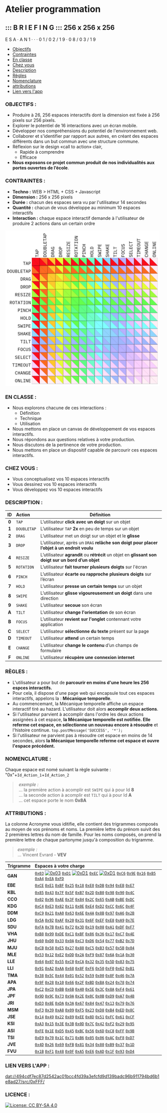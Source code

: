 # Atelier programmation
## ::: B  R  I  E  F  I  N  G ::: 256  x   256   x  256
E  S  A     ·     A  N  1  ·    ·    ·  0  1  /  0  2  /  1  9     ·     0  8  /  0  3  /  1  9 

* [Objectifs](#objectifs-)
* [Contraintes ](#contraintes-)
* [En classe](#en-classe-)
* [Chez vous](#chez-vous-)
* [Description](#description-)
* [Règles](#règles-)
* [Nomenclature](#nomenclature-)
* [attributions](#attributions-)
* [Lien vers l'app](#lien-vers-lapp-)

### OBJECTIFS :    
* Produire à 26, 256 espaces interactifs dont la dimension est fixée à 256 pixels sur 256 pixels.
* Explorer le potentiel de 16 interactions avec un écran mobile.
* Développer nos compréhensions du potentiel de l'environnement web.
* Collaborer et s'identifier par rapport aux autres, en créant des espaces différents dans un but commun avec une structure commune.
* Réflexion sur le design «call to action» clair, 
    * Rapide à comprendre
    * Efficace
* **Nous exposons ce projet commun produit de nos individualités aux portes ouvertes de l’école**.

### CONTRAINTES : 
* **Techno :** WEB > HTML + CSS + Javascript
* **Dimension :** 256 x 256 pixels
* **Durée :** chacun des espaces sera vu par l'utilisateur 14 secondes
* **Quantité :** chacun de vous développe au minimum 10 espaces interactifs
* **Interaction :** chaque espace interactif demande à l'utilisateur de produire 2 actions dans un certain ordre

<img src="./public/images/interactions.jpg" alt="alt text" height="500">

### EN CLASSE :   
* Nous explorons chacune de ces interactions :
    * Définition
    * Technique
    * Utilisation
* Nous mettons en place un canvas de développement de vos espaces interactifs.
* Nous répondons aux questions relatives à votre production.
* Nous discutons de la pertinence de votre production.
* Nous mettons en place un dispositif capable de parcourir ces espaces interactifs.

### CHEZ VOUS :   
* Vous conceptualisez vos 10 espaces interactifs
* Vous dessinez vos 10 espaces interactifs
* Vous développez vos 10 espaces interactifs

### DESCRIPTION : 
|   ID  | Action      | Définition           |
|:-----:|:----------- | -------------------- |
| **0** | `TAP`       | L’utilisateur __click avec un doigt__ sur un objet |
| **1** | `DOUBLETAP` | L’utilisateur `TAP` __2x__ en peu de temps sur un objet |
| **2** | `DRAG`      | L’utilisateur met un doigt sur un objet et le __glisse__ |
| **3** | `DROP`      | L’utilisateur, après un `DRAG` __relâche son doigt pour placer l’objet à un endroit voulu__ |
| **4** | `RESIZE`    | L’utilisateur __agrandit__ ou __rétrécit__ un objet en __glissant son doigt sur un bord d’un objet__ |
| **5** | `ROTATION`  | L’utilisateur __fait tourner plusieurs doigts__ sur l'écran |
| **6** | `PINCH`     | L’utilisateur __écarte ou rapproche plusieurs doigts__ sur l’écran |
| **7** | `HOLD`      | L’utilisateur __presse un certain temps__ sur un objet |
| **8** | `SWIPE`     | L’utilisateur __glisse vigoureusement un doigt__ dans une direction |
| **9** | `SHAKE`     | L’utilisateur __secoue__ son écran |
| **A** | `TILT`      | L’utilisateur __change l'orientation__ de son écran |
| **B** | `FOCUS`     | L’utilisateur __revient sur l'onglet__ contennant votre application |
| **C** | `SELECT`    | L’utilisateur __sélectionne du texte__ présent sur la page |
| **D** | `TIMEOUT`   | L’utilisateur __attend__ un certain temps |
| **E** | `CHANGE`    | L’utilisateur __change le contenu__ d’un champs de formulaire |
| **F** | `ONLINE`    | L’utilisateur __récupère une connexion internet__ |

### RÈGLES : 
* L'utilisateur a pour but de **parcourir en moins d'une heure les 256 espces interactifs.**
* Pour cela, il dispose d'une page web qui encapsule tout ces espaces interactifs, appelons la : **Mécanique temporelle**.
* Au commencemant, la Mécanique temporelle affiche un espace interactif tiré au hazard. L'utilisateur doit alors **accomplir deux actions**. 
* Si l'utilisateur parvient à accomplir dans l'ordre les deux actions assignées à cet espace, **la Mécanique temporelle est notifiée. Elle referme cet espace, en sélectionne un nouveau encore à résoudre** et l'histoire continue. `top.postMessage('SUCCESS', '*');`
* Si l'utilisateur ne parvient pas à résoudre cet espace en moins de 14 secondes, alors **la Mécanique temporelle referme cet espace et ouvre l'espace précédent.** 

### NOMENCLATURE : 
Chaque espace est nomé suivant la règle suivante : <br/>
"0x"+`Id_Action_1`+`Id_Action_2`
> _exemple :_ <br/>
> ... la première action à acomplir est `SWIPE` qui à pour Id **8**<br/>
> ... la seconde action à acomplir est `TILT` qui à pour Id **A**<br/>
> ... cet espace porte le nom **0x8A**

### ATTRIBUTIONS :
La colonne Acronyme vous iditifie, elle contient des trigrammes composés au moyen de vos prénoms et noms. La première lettre du prénom suivit des 2 premières lettres du nom de famille. Pour les noms composés, on prend la première lettre de chaque partonyme jusqu'à composition du trigramme.
> _exemple :_ <br/>
> ... Vincent Evrard - **VEV**

|  Trigramme | Espaces à votre charge   |
|:---------- |:------------------------ |
| **GAN** | [`0x03`](./src/0x03) [![0x03](https://img.shields.io/website-up-down-green-red/http/github.com/oogre/256x256x256/blob/master/src/0x03.svg)](https://github.com/oogre/256x256x256/blob/master/src/0x03/) [`0xD1`](./src/0xD1) [![0xD1](https://img.shields.io/website-up-down-green-red/http/github.com/oogre/256x256x256/blob/master/src/0xD1.svg)](https://github.com/oogre/256x256x256/blob/master/src/0xD1/) [`0xEC`](./src/0xEC) [![0xD1](https://img.shields.io/website-up-down-green-red/http/github.com/oogre/256x256x256/blob/master/src/0xEC.svg)](https://github.com/oogre/256x256x256/blob/master/src/0xEC/) [`0xC6`](./src/0xC6) [`0x9E`](./src/0x9E) [`0x16`](./src/0x16) [`0xB5`](./src/0xB5) [`0xA4`](./src/0xA4) [`0xEA`](./src/0xEA) [`0xFD`](./src/0xFD) |
| **EBE** | [`0xCE`](./src/0xCE) [`0xE1`](./src/0xE1) [`0xBF`](./src/0xBF) [`0x25`](./src/0x25) [`0x18`](./src/0x18) [`0xE0`](./src/0xE0) [`0xDB`](./src/0xDB) [`0x94`](./src/0x94) [`0xEB`](./src/0xEB) [`0xE7`](./src/0xE7) |
| **KBL** | [`0x85`](./src/0x85) [`0x43`](./src/0x43) [`0x7F`](./src/0x7F) [`0x5F`](./src/0x5F) [`0xB7`](./src/0xB7) [`0x2D`](./src/0x2D) [`0xB0`](./src/0xB0) [`0x98`](./src/0x98) [`0x90`](./src/0x90) [`0x4C`](./src/0x4C) |
| **CCO** | [`0x02`](./src/0x02) [`0x96`](./src/0x96) [`0xAE`](./src/0xAE) [`0x3F`](./src/0x3F) [`0x84`](./src/0x84) [`0x2C`](./src/0x2C) [`0x65`](./src/0x65) [`0xAB`](./src/0xAB) [`0xBE`](./src/0xBE) [`0xDC`](./src/0xDC) |
| **KDG** | [`0xC4`](./src/0xC4) [`0xE3`](./src/0xE3) [`0x82`](./src/0x82) [`0x11`](./src/0x11) [`0x0E`](./src/0x0E) [`0xE4`](./src/0xE4) [`0xD2`](./src/0xD2) [`0xCC`](./src/0xCC) [`0x6C`](./src/0x6C) [`0x4F`](./src/0x4F) |
| **DDM** | [`0xC9`](./src/0xC9) [`0x21`](./src/0x21) [`0xA0`](./src/0xA0) [`0x63`](./src/0x63) [`0x6E`](./src/0x6E) [`0x4A`](./src/0x4A) [`0x8B`](./src/0x8B) [`0x97`](./src/0x97) [`0xA6`](./src/0xA6) [`0x2B`](./src/0x2B) |
| **LDG** | [`0x5A`](./src/0x5A) [`0x92`](./src/0x92) [`0xAF`](./src/0xAF) [`0x20`](./src/0x20) [`0x31`](./src/0x31) [`0x6F`](./src/0x6F) [`0xEF`](./src/0xEF) [`0xE8`](./src/0xE8) [`0xA9`](./src/0xA9) [`0x7E`](./src/0x7E) |
| **SDU** | [`0xFA`](./src/0xFA) [`0x7B`](./src/0x7B) [`0x41`](./src/0x41) [`0x72`](./src/0x72) [`0x3D`](./src/0x3D) [`0x19`](./src/0x19) [`0x08`](./src/0x08) [`0xA1`](./src/0xA1) [`0xDF`](./src/0xDF) [`0xF7`](./src/0xF7) |
| **VHA** | [`0xB8`](./src/0xB8) [`0x99`](./src/0x99) [`0xDE`](./src/0xDE) [`0xC1`](./src/0xC1) [`0xBF`](./src/0xBF) [`0x86`](./src/0x86) [`0x36`](./src/0x36) [`0x17`](./src/0x17) [`0xC7`](./src/0xC7) [`0x4E`](./src/0x4E) |
| **JHU** | [`0x60`](./src/0x60) [`0xD0`](./src/0xD0) [`0x33`](./src/0x33) [`0x0A`](./src/0x0A) [`0xC3`](./src/0xC3) [`0xD6`](./src/0xD6) [`0x54`](./src/0x54) [`0x77`](./src/0x77) [`0xB2`](./src/0xB2) [`0x7D`](./src/0x7D) |
| **MJU** | [`0xCB`](./src/0xCB) [`0x58`](./src/0x58) [`0xE5`](./src/0xE5) [`0x27`](./src/0x27) [`0x88`](./src/0x88) [`0xC5`](./src/0xC5) [`0xB3`](./src/0xB3) [`0x57`](./src/0x57) [`0x5B`](./src/0x5B) [`0x04`](./src/0x04) |
| **MLE** | [`0x53`](./src/0x53) [`0x12`](./src/0x12) [`0xE2`](./src/0xE2) [`0xDD`](./src/0xDD) [`0x2A`](./src/0x2A) [`0xF9`](./src/0xF9) [`0x87`](./src/0x87) [`0x6A`](./src/0x6A) [`0x1A`](./src/0x1A) [`0x30`](./src/0x30) |
| **LLE** | [`0x64`](./src/0x64) [`0x07`](./src/0x07) [`0x55`](./src/0x55) [`0xC0`](./src/0xC0) [`0xCA`](./src/0xCA) [`0x32`](./src/0x32) [`0x35`](./src/0x35) [`0x5D`](./src/0x5D) [`0x83`](./src/0x83) [`0x75`](./src/0x75) |
| **LLI** | [`0x91`](./src/0x91) [`0xA2`](./src/0xA2) [`0xAA`](./src/0xAA) [`0x68`](./src/0x68) [`0x8F`](./src/0x8F) [`0xF6`](./src/0xF6) [`0x50`](./src/0x50) [`0xF0`](./src/0xF0) [`0x62`](./src/0x62) [`0xB1`](./src/0xB1) |
| **TMA** | [`0x38`](./src/0x38) [`0x5C`](./src/0x5C) [`0x44`](./src/0x44) [`0x01`](./src/0x01) [`0x52`](./src/0x52) [`0x59`](./src/0x59) [`0x00`](./src/0x00) [`0x8F`](./src/0x8F) [`0x46`](./src/0x46) [`0x7A`](./src/0x7A) |
| **APA** | [`0x9F`](./src/0x9F) [`0x28`](./src/0x28) [`0x10`](./src/0x10) [`0x66`](./src/0x66) [`0x2F`](./src/0x2F) [`0xBD`](./src/0xBD) [`0xBA`](./src/0xBA) [`0x24`](./src/0x24) [`0x78`](./src/0x78) [`0x74`](./src/0x74) |
| **JPA** | [`0xC2`](./src/0xC2) [`0xCD`](./src/0xCD) [`0xBB`](./src/0xBB) [`0x6B`](./src/0x6B) [`0x40`](./src/0x40) [`0x5E`](./src/0x5E) [`0x3C`](./src/0x3C) [`0x8A`](./src/0x8A) [`0xF4`](./src/0xF4) [`0x61`](./src/0x61) |
| **JPF** | [`0x9D`](./src/0x9D) [`0x9C`](./src/0x9C) [`0x73`](./src/0x73) [`0x9A`](./src/0x9A) [`0x2E`](./src/0x2E) [`0x0C`](./src/0x0C) [`0x0B`](./src/0x0B) [`0xD9`](./src/0xD9) [`0xA7`](./src/0xA7) [`0x4B`](./src/0x4B) |
| **JRI** | [`0xD3`](./src/0xD3) [`0x8E`](./src/0x8E) [`0xDA`](./src/0xDA) [`0x3A`](./src/0x3A) [`0x67`](./src/0x67) [`0x84`](./src/0x84) [`0x47`](./src/0x47) [`0x13`](./src/0x13) [`0x79`](./src/0x79) [`0x76`](./src/0x76) |
| **MSM** | [`0xF3`](./src/0xF3) [`0x39`](./src/0x39) [`0xA8`](./src/0xA8) [`0x09`](./src/0x09) [`0xF5`](./src/0xF5) [`0x23`](./src/0x23) [`0xD8`](./src/0xD8) [`0xB4`](./src/0xB4) [`0xED`](./src/0xED) [`0x8C`](./src/0x8C) |
| **JSE** | [`0x14`](./src/0x14) [`0x49`](./src/0x49) [`0x22`](./src/0x22) [`0x89`](./src/0x89) [`0xEE`](./src/0xEE) [`0x8D`](./src/0x8D) [`0x51`](./src/0x51) [`0xFC`](./src/0xFC) [`0x61`](./src/0x61) [`0xCF`](./src/0xCF) |
| **KSI** | [`0xA3`](./src/0xA3) [`0x15`](./src/0x15) [`0x3E`](./src/0x3E) [`0x3B`](./src/0x3B) [`0x0D`](./src/0x0D) [`0x7C`](./src/0x7C) [`0x42`](./src/0x42) [`0xF2`](./src/0xF2) [`0x29`](./src/0x29) [`0x95`](./src/0x95) |
| **ASI** | [`0xFE`](./src/0xFE) [`0x1E`](./src/0x1E) [`0xD5`](./src/0xD5) [`0x45`](./src/0x45) [`0xBC`](./src/0xBC) [`0x56`](./src/0x56) [`0x6D`](./src/0x6D) [`0xC8`](./src/0xC8) [`0xFF`](./src/0xFF) [`0x9B`](./src/0x9B) |
| **TSI** | [`0xE9`](./src/0xE9) [`0x70`](./src/0x70) [`0x1C`](./src/0x1C) [`0x71`](./src/0x71) [`0xB6`](./src/0xB6) [`0x05`](./src/0x05) [`0x06`](./src/0x06) [`0xAC`](./src/0xAC) [`0xF8`](./src/0xF8) [`0xD7`](./src/0xD7) |
| **JVE** | [`0x4D`](./src/0x4D) [`0x26`](./src/0x26) [`0x69`](./src/0x69) [`0xFB`](./src/0xFB) [`0x81`](./src/0x81) [`0x34`](./src/0x34) [`0x80`](./src/0x80) [`0xB9`](./src/0xB9) [`0x37`](./src/0x37) [`0x1D`](./src/0x1D) |
| **FVU** | [`0x1B`](./src/0x1B) [`0xF1`](./src/0xF1) [`0x48`](./src/0x48) [`0x0F`](./src/0x0F) [`0xA5`](./src/0xA5) [`0xE6`](./src/0xE6) [`0xAD`](./src/0xAD) [`0x1F`](./src/0x1F) [`0x93`](./src/0x93) [`0xD4`](./src/0xD4) |

### LIEN VERS L'APP :
[dat://494cdf7ec87d2542ac01bcc4fd39a3efcfd9d139badc96b911794bd6b1e8ad27/src/0xFFF/](dat://494cdf7ec87d2542ac01bcc4fd39a3efcfd9d139badc96b911794bd6b1e8ad27/src/0xFFF/)

### LICENCE : 
[![License: CC BY-SA 4.0](https://img.shields.io/badge/License-CC%20BY--SA%204.0-lightgrey.svg)](https://creativecommons.org/licenses/by-sa/4.0/)


